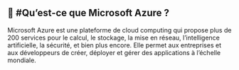 🧠 #Qu’est-ce que Microsoft Azure ?
------------------------------------
Microsoft Azure est une plateforme de cloud computing qui propose plus de 200 services pour le calcul, le stockage, la mise en réseau, l’intelligence artificielle, la sécurité, et bien plus encore. Elle permet aux entreprises et aux développeurs de créer, déployer et gérer des applications à l’échelle mondiale.
